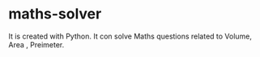 # maths-solver

It is created with Python. 
It con solve Maths questions related to Volume, Area , Preimeter.
